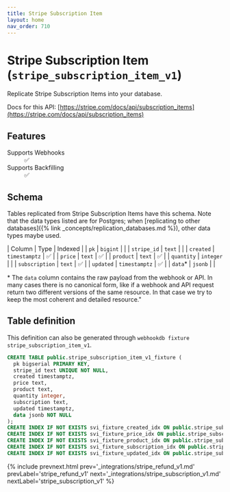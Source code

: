 ```yaml
---
title: Stripe Subscription Item
layout: home
nav_order: 710
---
```


# Stripe Subscription Item (`stripe_subscription_item_v1`)

Replicate Stripe Subscription Items into your database.

Docs for this API: [https://stripe.com/docs/api/subscription_items](https://stripe.com/docs/api/subscription_items)

## Features

<dl>
<dt>Supports Webhooks</dt>
<dd>✅</dd>
<dt>Supports Backfilling</dt>
<dd>✅</dd>

</dl>

## Schema

Tables replicated from Stripe Subscription Items have this schema.
Note that the data types listed are for Postgres;
when [replicating to other databases]({% link _concepts/replication_databases.md %}),
other data types maybe used.

| Column | Type | Indexed |
| `pk` | `bigint` |  |
| `stripe_id` | `text` |  |
| `created` | `timestamptz` | ✅ |
| `price` | `text` | ✅ |
| `product` | `text` | ✅ |
| `quantity` | `integer` |  |
| `subscription` | `text` | ✅ |
| `updated` | `timestamptz` | ✅ |
| `data`* | `jsonb` |  |

<span class="fs-3">* The `data` column contains the raw payload from the webhook or API.
In many cases there is no canonical form, like if a webhook and API request return
two different versions of the same resource.
In that case we try to keep the most coherent and detailed resource."</span>

## Table definition

This definition can also be generated through `webhookdb fixture stripe_subscription_item_v1`.

```sql
CREATE TABLE public.stripe_subscription_item_v1_fixture (
  pk bigserial PRIMARY KEY,
  stripe_id text UNIQUE NOT NULL,
  created timestamptz,
  price text,
  product text,
  quantity integer,
  subscription text,
  updated timestamptz,
  data jsonb NOT NULL
);
CREATE INDEX IF NOT EXISTS svi_fixture_created_idx ON public.stripe_subscription_item_v1_fixture (created);
CREATE INDEX IF NOT EXISTS svi_fixture_price_idx ON public.stripe_subscription_item_v1_fixture (price);
CREATE INDEX IF NOT EXISTS svi_fixture_product_idx ON public.stripe_subscription_item_v1_fixture (product);
CREATE INDEX IF NOT EXISTS svi_fixture_subscription_idx ON public.stripe_subscription_item_v1_fixture (subscription);
CREATE INDEX IF NOT EXISTS svi_fixture_updated_idx ON public.stripe_subscription_item_v1_fixture (updated);
```

{% include prevnext.html prev='_integrations/stripe_refund_v1.md' prevLabel='stripe_refund_v1' next='_integrations/stripe_subscription_v1.md' nextLabel='stripe_subscription_v1' %}
